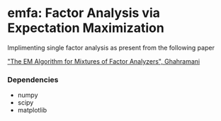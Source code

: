 # emfa: Factor Analysis via Expectation Maximization

Implimenting single factor analysis as present from the following paper

["The EM Algorithm for Mixtures of Factor Analyzers", Ghahramani](http://www.cs.toronto.edu/~fritz/absps/tr-96-1.pdf)

### Dependencies

* numpy
* scipy
* matplotlib
